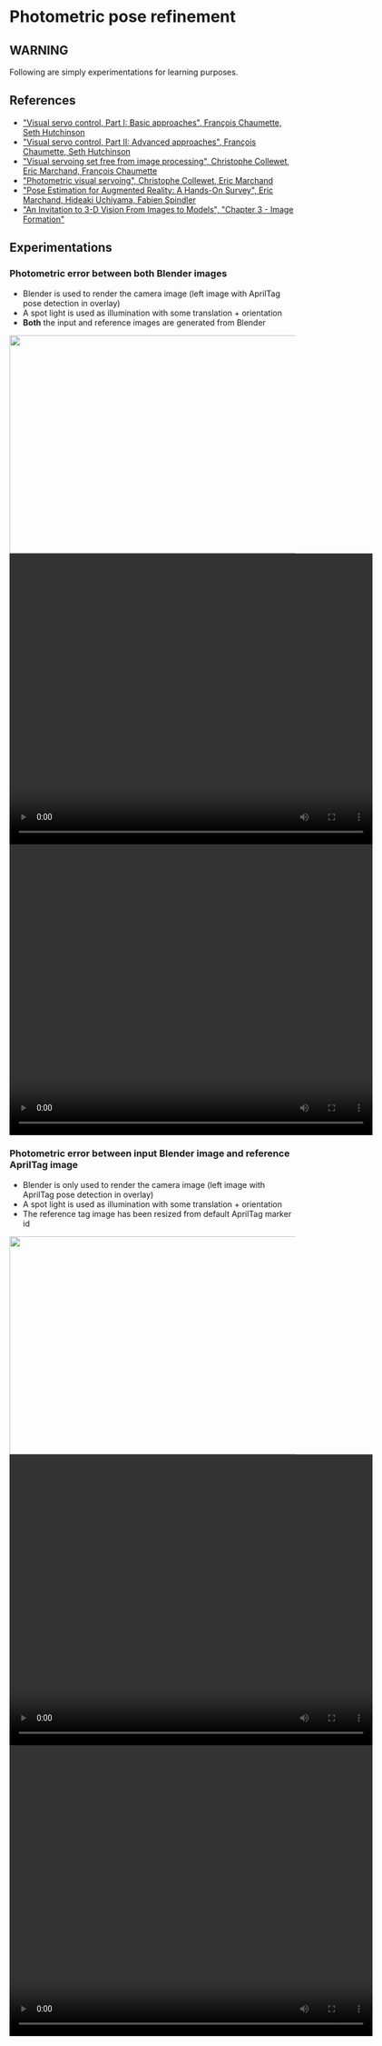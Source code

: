 # Photometric pose refinement

## WARNING

Following are simply experimentations for learning purposes.

## References

- ["Visual servo control, Part I: Basic approaches",  François Chaumette, Seth Hutchinson](https://inria.hal.science/inria-00350283)
- ["Visual servo control, Part II: Advanced approaches",  François Chaumette, Seth Hutchinson](https://inria.hal.science/inria-00350638)
- ["Visual servoing set free from image processing", Christophe Collewet, Eric Marchand, François Chaumette](https://inria.hal.science/inria-00261398)
- ["Photometric visual servoing", Christophe Collewet, Eric Marchand](https://inria.hal.science/inria-00629834/document)
- ["Pose Estimation for Augmented Reality: A Hands-On Survey", Eric Marchand, Hideaki Uchiyama, Fabien Spindler](https://inria.hal.science/hal-01246370v1)
- ["An Invitation to 3-D Vision From Images to Models", "Chapter 3 - Image Formation"](https://cs.gmu.edu/%7Ekosecka/cs685/VisionBookHandout.pdf)

## Experimentations

### Photometric error between both Blender images
- Blender is used to render the camera image (left image with AprilTag pose detection in overlay)
- A spot light is used as illumination with some translation + orientation
- **Both** the input and reference images are generated from Blender

<div align="center">
  <image src="both_Blender/img_detection_tag.png" width="960" height="384"/>
</div>

<!-- ![img_detection_tag](both_Blender/img_detection_tag.png) -->

<div align="center">
  <video src="./both_Blender/I_error.mp4" width="640" height="512" type="video/mp4" controls/>
</div>

<video width="640" height="512" controls>
  <source src="./both_Blender/I_error.mp4" type="video/mp4">
</video>

### Photometric error between input Blender image and reference AprilTag image
- Blender is only used to render the camera image (left image with AprilTag pose detection in overlay)
- A spot light is used as illumination with some translation + orientation
- The reference tag image has been resized from default AprilTag marker id

<div align="center">
  <image src="Blender_marker_code/img_detection_tag.png" width="960" height="384"/>
</div>

<!-- ![img_detection_tag](Blender_marker_code/img_detection_tag.png) -->

<div align="center">
  <video src="./Blender_marker_code/I_error.mp4" width="640" height="512" type="video/mp4" controls/>
</div>

<video width="640" height="512" controls>
  <source src="./Blender_marker_code/I_error.mp4" type="video/mp4">
</video>